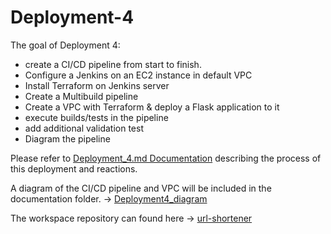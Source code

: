 # Deployment-4

The goal of Deployment 4:

 * create a CI/CD pipeline from start to finish.
 * Configure a Jenkins on an EC2 instance in default VPC
 * Install Terraform on Jenkins server
 * Create a Multibuild pipeline
 * Create a VPC with Terraform & deploy a Flask application to it 
 * execute builds/tests in the pipeline
 * add additional validation test
 * Diagram the pipeline


Please refer to [Deployment_4.md Documentation](https://github.com/SterlingMcKinley/KuraLabs/blob/main/Deployments/Deployment4/Documentation/Deployment_4.md) describing the process of this deployment and reactions.
      
A diagram of the CI/CD pipeline and VPC will be included in the documentation folder. -> [Deployment4_diagram](https://github.com/SterlingMcKinley/KuraLabs/blob/main/Deployments/Deployment4/Documentation/deployment4_diagram.drawio.pdf)
   
The workspace repository can found here -> [url-shortener](https://github.com/SterlingMcKinley/kuralabs_deployment_4.git) 


